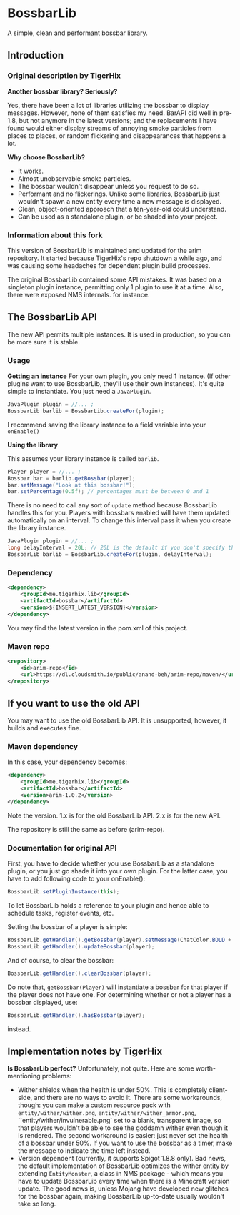 # BossbarLib
A simple, clean and performant bossbar library.

## Introduction

### Original description by TigerHix

**Another bossbar library? Seriously?**

Yes, there have been a lot of libraries utilizing the bossbar to display messages. However, none of them satisfies my need. BarAPI did well in pre-1.8, but not anymore in the latest versions; and the replacements I have found would either display streams of annoying smoke particles from places to places, or random flickering and disappearances that happens a lot.

**Why choose BossbarLib?**

* It works.
* Almost unobservable smoke particles.
* The bossbar wouldn't disappear unless you request to do so.
* Performant and no flickerings. Unlike some libraries, BossbarLib just wouldn't spawn a new entity every time a new message is displayed.
* Clean, object-oriented approach that a ten-year-old could understand.
* Can be used as a standalone plugin, or be shaded into your project.

### Information about this fork

This version of BossbarLib is maintained and updated for the arim repository. It started because
TigerHix's repo shutdown a while ago, and was causing some headaches for dependent plugin build processes.

The original BossbarLib contained some API mistakes. It was based on a singleton plugin
instance, permitting only 1 plugin to use it at a time. Also, there were exposed NMS internals.
for instance.

## The BossbarLib API

The new API permits multiple instances. It is used in production, so you can be more sure it is stable.

### Usage

**Getting an instance**
For your own plugin, you only need 1 instance. (If other plugins want to use BossbarLib, they'll use their own instances).
It's quite simple to instantiate. You just need a `JavaPlugin`.
```java
JavaPlugin plugin = //... ;
BossbarLib barlib = BossbarLib.createFor(plugin);
```
I recommend saving the library instance to a field variable into your `onEnable()`

**Using the library**

This assumes your library instance is called `barlib`.
```java
Player player = //... ;
Bossbar bar = barlib.getBossbar(player);
bar.setMessage("Look at this bossbar!");
bar.setPercentage(0.5f); // percentages must be between 0 and 1
```

There is no need to call any sort of `update` method because BossbarLib handles this for you.
Players with bossbars enabled will have them updated automatically on an interval.
To change this interval pass it when you create the library instance.
```java
JavaPlugin plugin = //... ;
long delayInterval = 20L; // 20L is the default if you don't specify the delay interval
BossbarLib barlib = BossbarLib.createFor(plugin, delayInterval);
```

### Dependency

```xml
<dependency>
	<groupId>me.tigerhix.lib</groupId>
	<artifactId>bossbar</artifactId>
	<version>${INSERT_LATEST_VERSION}</version>
</dependency>
```
You may find the latest version in the pom.xml of this project.

### Maven repo

```xml
<repository>
	<id>arim-repo</id>
	<url>https://dl.cloudsmith.io/public/anand-beh/arim-repo/maven/</url>
</repository>
```

## If you want to use the old API

You may want to use the old BossbarLib API. It is unsupported, however, it builds and executes fine.

### Maven dependency

In this case, your dependency becomes:
```xml
<dependency>
	<groupId>me.tigerhix.lib</groupId>
	<artifactId>bossbar</artifactId>
	<version>arim-1.0.2</version>
</dependency>
```

Note the version. 1.x is for the old BossbarLib API. 2.x is for the new API.

The repository is still the same as before (arim-repo).

### Documentation for original API

First, you have to decide whether you use BossbarLib as a standalone plugin, or you just go shade it into your own plugin. For the latter case, you have to add following code to your onEnable():

```java
BossbarLib.setPluginInstance(this);
```

To let BossbarLib holds a reference to your plugin and hence able to schedule tasks, register events, etc.

Setting the bossbar of a player is simple:

```java
BossbarLib.getHandler().getBossbar(player).setMessage(ChatColor.BOLD + "I love cookies.").setPercentage(1f);
BossbarLib.getHandler().updateBossbar(player);
```

And of course, to clear the bossbar:

```java
BossbarLib.getHandler().clearBossbar(player);
```

Do note that, `getBossbar(Player)` will instantiate a bossbar for that player if the player does not have one. For determining whether or not a player has a bossbar displayed, use:

```java
BossbarLib.getHandler().hasBossbar(player);
```

instead.

## Implementation notes by TigerHix

**Is BossbarLib perfect?**
Unfortunately, not quite. Here are some worth-mentioning problems:
* Wither shields when the health is under 50%. This is completely client-side, and there are no ways to avoid it. There are some workarounds, though: you can make a custom resource pack with `entity/wither/wither.png`, `entity/wither/wither_armor.png`, ``entity/wither/invulnerable.png` set to a blank, transparent image, so that players wouldn't be able to see the goddamn wither even though it is rendered. The second workaround is easier: just never set the health of a bossbar under 50%. If you want to use the bossbar as a timer, make the message to indicate the time left instead. 
* Version dependent (currently, it supports Spigot 1.8.8 only). Bad news, the default implementation of BossbarLib optimizes the wither entity by extending `EntityMonster`, a class in NMS package - which means you have to update BossbarLib every time when there is a Minecraft version update. The good news is, unless Mojang have developed new glitches for the bossbar again, making BossbarLib up-to-date usually wouldn't take so long.


